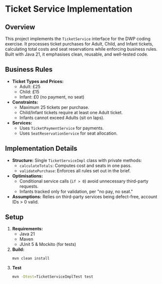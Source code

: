 # Ticket Service Implementation

## Overview
This project implements the `TicketService` interface for the DWP coding exercise. It processes ticket purchases for Adult, Child, and Infant tickets, calculating total costs and seat reservations while enforcing business rules. Built with Java 21, it emphasises clean, reusable, and well-tested code.

## Business Rules
- **Ticket Types and Prices:**
  - Adult: £25
  - Child: £15
  - Infant: £0 (no payment, no seat)
- **Constraints:**
  - Maximum 25 tickets per purchase.
  - Child/Infant tickets require at least one Adult ticket.
  - Infants cannot exceed Adults (sit on laps).
- **Services:**
  - Uses `TicketPaymentService` for payments.
  - Uses `SeatReservationService` for seat allocation.

## Implementation Details
- **Structure:** Single `TicketServiceImpl` class with private methods:
  - `calculateTotals`: Computes cost and seats in one pass.
  - `validatePurchase`: Enforces all rules set out in the brief.
- **Optimisations:**
  - Conditional service calls (`if > 0`) avoid unnecessary third-party requests.
  - Infants tracked only for validation, per "no pay, no seat."
- **Assumptions:** Relies on third-party services being defect-free, account IDs > 0 valid.

## Setup
1. **Requirements:**
   - Java 21
   - Maven
   - JUnit 5 & Mockito (for tests)
2. **Build:**
   ```bash
   mvn clean install
3. **Test**
   ```bash
   mvn -Dtest=TicketServiceImplTest test



   
